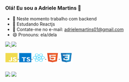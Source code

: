 ### Olá! Eu sou a Adriele Martins 👋

- 🔭  Neste momento trabalho com backend
- 🌱  Estudando Reactjs
- 💬  Contate-me no e-mail: adrielemartins01@gmail.com
- 😄  Pronouns: ela/dela

 <div>
  <a href="https://github.com/AdrieleMartins">
  <img height="180em" src="https://github-readme-stats.vercel.app/api?username=AdrieleMartins&show_icons=true&theme=dracula&include_all_commits=true&count_private=true"/>
  <img height="180em" src="https://github-readme-stats.vercel.app/api/top-langs/?username=AdrieleMartins&layout=compact&langs_count=7&theme=dracula"/>
</div>
  
  <div style="display: inline_block"><br>
  <img align="center" alt="Adriele-Js" height="30" width="40" src="https://raw.githubusercontent.com/devicons/devicon/master/icons/javascript/javascript-plain.svg">
  <img align="center" alt="Adriele-Ts" height="30" width="40" src="https://raw.githubusercontent.com/devicons/devicon/master/icons/typescript/typescript-plain.svg">
  <img align="center" alt="Adriele-React" height="30" width="40" src="https://raw.githubusercontent.com/devicons/devicon/master/icons/react/react-original.svg">
  <img align="center" alt="Adriele-HTML" height="30" width="40" src="https://raw.githubusercontent.com/devicons/devicon/master/icons/html5/html5-original.svg">
  <img align="center" alt="Adriele-CSS" height="30" width="40" src="https://raw.githubusercontent.com/devicons/devicon/master/icons/css3/css3-original.svg">
  </div>
  
  ##
  
  <div>
    <a href = "mailto:adrielemartins01@gmail.com"><img src="https://img.shields.io/badge/-Gmail-%23333?style=for-the-badge&logo=gmail&logoColor=white" target="_blank"></a>
  <a href="https://www.linkedin.com/in/adriele-martins-da-silva-9b7693192" target="_blank"><img src="https://img.shields.io/badge/-LinkedIn-%230077B5?style=for-the-badge&logo=linkedin&logoColor=white" target="_blank"></a> 
  </div>
  
